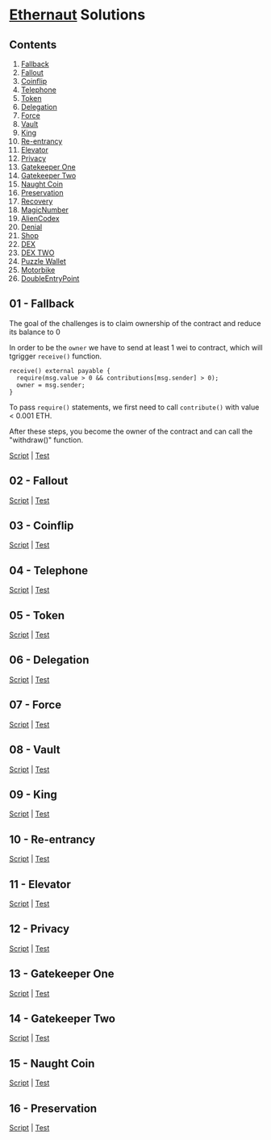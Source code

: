 # [Ethernaut](https://ethernaut.openzeppelin.com/) Solutions

## Contents

1.  [Fallback](#01---fallback)
2.  [Fallout](#02---fallout)
3.  [Coinflip](#03---coinflip)
4.  [Telephone](#04---telephone)
5.  [Token](#05---token)
6.  [Delegation](#06---delegation)
7.  [Force](#07---force)
8.  [Vault](#08---vault)
9.  [King](#09---king)
10. [Re-entrancy](#10---re-entrancy)
11. [Elevator](#11---elevator)
12. [Privacy](#12---privacy)
13. [Gatekeeper One](#13---gatekeeper-one)
14. [Gatekeeper Two](#14---gatekeepertwo)
15. [Naught Coin](#15---naught-coin)
16. [Preservation](#16---preservation)
17. [Recovery](#17---recovery)
18. [MagicNumber](#18---magicnumber)
19. [AlienCodex](#19---aliencodex)
20. [Denial](#20---denial)
21. [Shop](#21---shop)
22. [DEX](#22---dex)
23. [DEX TWO](#23---dex-two)
24. [Puzzle Wallet](#24---puzzle-wallet)
25. [Motorbike](#25---Motorbike)
26. [DoubleEntryPoint](#26---doubleentrypoint)

## 01 - Fallback

The goal of the challenges is to claim ownership of the contract and reduce its balance to 0  

In order to be the `owner` we have to send at least 1 wei to contract, which will tgrigger `receive()` function.

```solidity
receive() external payable {
  require(msg.value > 0 && contributions[msg.sender] > 0);
  owner = msg.sender;
}
```
To pass `require()` statements, we first need to call `contribute()` with value < 0.001 ETH.

After these steps, you become the owner of the contract and can call the "withdraw()" function.

[Script](./scripts/01-Fallback.ts) | [Test](./test/01-Fallback.spec.ts)

## 02 - Fallout

[Script](./scripts/02-Fallout.ts) | [Test](./test/02-Fallout.spec.ts)

## 03 - Coinflip

[Script](./scripts/03-CoinFlip.ts) | [Test](./test/03-CoinFlip.spec.ts)

## 04 - Telephone

[Script](./scripts/04-Telephone.ts) | [Test](./test/04-Telephone.spec.ts)

## 05 - Token

[Script](./scripts/05-Token.ts) | [Test](./test/05-Token.spec.ts)

## 06 - Delegation

[Script](./scripts/06-Delegation.ts) | [Test](./test/06-Delegation.spec.ts)

## 07 - Force

[Script](./scripts/07-Force.ts) | [Test](./test/07-Force.spec.ts)

## 08 - Vault

[Script](./scripts/08-Vault.ts) | [Test](./test/08-Vault.spec.ts)

## 09 - King

[Script](./scripts/09-King.ts) | [Test](./test/09-King.spec.ts)

## 10 - Re-entrancy

[Script](./scripts/10-Reentrance.ts) | [Test](./test/10-Reentrance.spec.ts)

## 11 - Elevator

[Script](./scripts/11-Building.ts) | [Test](./test/11-Building.spec.ts)

## 12 - Privacy

[Script](./scripts/12-Privacy.ts) | [Test](./test/12-Privacy.spec.ts)

## 13 - Gatekeeper One

[Script](./scripts/13-GatekeeperOne.ts) | [Test](./test/13-GatekeeperOne.spec.ts)

## 14 - Gatekeeper Two

[Script](./scripts/14-GatekeeperTwo.ts) | [Test](./test/14-GatekeeperTwo.spec.ts)

## 15 - Naught Coin

[Script](./scripts/15-NaughtCoin.ts) | [Test](./test/15-NaughtCoin.spec.ts)

## 16 - Preservation

[Script](./scripts/16-Preservation.ts) | [Test](./test/16-Preservation.spec.ts)
